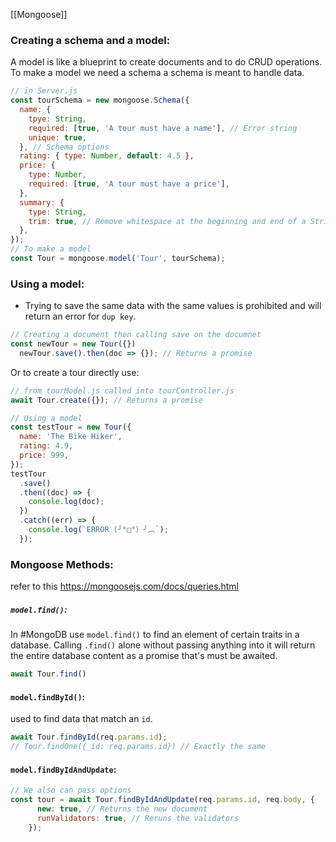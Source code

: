 [[Mongoose]]
### Creating a schema and a model:

A model is like a blueprint to create documents and to do CRUD operations. To make a model we need a schema a schema is meant to handle data.


```JavaScript
// in Server.js
const tourSchema = new mongoose.Schema({
  name: {
    tpye: String,
    required: [true, 'A tour must have a name'], // Error string
    unique: true,
  }, // Schema options
  rating: { type: Number, default: 4.5 },
  price: {
    type: Number,
    required: [true, 'A tour must have a price'],
  },
  summary: {
    type: String,
    trim: true, // Remove whitespace at the beginning and end of a String
  },
});
// To make a model
const Tour = mongoose.model('Tour', tourSchema);
```

### Using a model:
- Trying to save the same data with the same values is prohibited and will return an error for `dup key`.

```JavaScript
// Creating a document then calling save on the documnet
const newTour = new Tour({})
  newTour.save().then(doc => {}); // Returns a promise
```
Or to create a tour directly use:
```JavaScript
// from tourModel.js called into tourController.js
await Tour.create({}); // Returns a promise
```

```JavaScript
// Using a model
const testTour = new Tour({
  name: 'The Bike Hiker',
  rating: 4.9,
  price: 999,
});
testTour
  .save()
  .then((doc) => {
    console.log(doc);
  })
  .catch((err) => {
    console.log(`ERROR (╯°□°）╯︵`);
  });
```

### Mongoose Methods:
refer to this https://mongoosejs.com/docs/queries.html
##### `model.find()`:
In #MongoDB use `model.find()` to find an element of certain traits in a database. Calling `.find()` alone without passing anything into it will return the entire database content as a promise that's must be awaited.
```JavaScript
await Tour.find()
```

#### `model.findById()`:

used to find data that match an `id`. 
```JavaScript
await Tour.findById(req.params.id);
// Tour.findOne({_id: req.params.id}) // Exactly the same
```

#### `model.findByIdAndUpdate`:

```JavaScript
// We also can pass options
const tour = await Tour.findByIdAndUpdate(req.params.id, req.body, {
      new: true, // Returns the new document
      runValidators: true, // Reruns the validators
    });
```